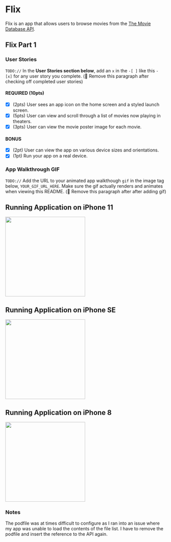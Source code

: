 
# Flix

Flix is an app that allows users to browse movies from the [The Movie Database API](http://docs.themoviedb.apiary.io/#).

## Flix Part 1

### User Stories
`TODO://` In the **User Stories section below**, add an `x` in the `-[ ]` like this `- [x]` for any user story you complete. (🚫 Remove this paragraph after checking off completed user stories)

#### REQUIRED (10pts)
- [x] (2pts) User sees an app icon on the home screen and a styled launch screen.
- [x] (5pts) User can view and scroll through a list of movies now playing in theaters.
- [x] (3pts) User can view the movie poster image for each movie.

#### BONUS
- [x] (2pt) User can view the app on various device sizes and orientations.
- [x] (1pt) Run your app on a real device.

### App Walkthrough GIF
`TODO://` Add the URL to your animated app walkthough `gif` in the image tag below, `YOUR_GIF_URL_HERE`. Make sure the gif actually renders and animates when viewing this README. (🚫 Remove this paragraph after after adding gif)

## Running Application on iPhone 11
<img src="https://media.giphy.com/media/twszHN1JqR12DgO9MZ/giphy.gif" width=250><br>

## Running Application on iPhone SE
<img src="https://media.giphy.com/media/M5DB3UVTfcjZHgH3jf/giphy.gif" width=250><br>

## Running Application on iPhone 8
<img src="https://media.giphy.com/media/zDzeyq6EyhxangLojw/giphy.gif" width=250><br>

### Notes
The podfile was at times difficult to configure as I ran into an issue where my app was unable to load the contents of the file list. I have to remove the podfile and insert the reference to the API again.
